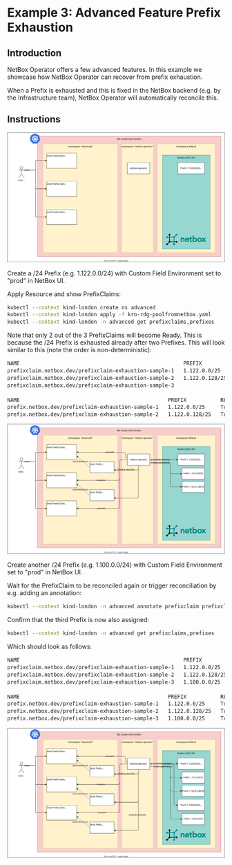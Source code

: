 # Example 3: Advanced Feature Prefix Exhaustion

## Introduction

NetBox Operator offers a few advanced features. In this example we showcase how NetBox Operator can recover from prefix exhaustion.

When a Prefix is exhausted and this is fixed in the NetBox backend (e.g. by the Infrastructure team), NetBox Operator will automatically reconcile this.

## Instructions

![Figure 1: Starting Point](exhaustion-1-starting-point.drawio.svg)

Create a /24 Prefix (e.g. 1.122.0.0/24) with Custom Field Environment set to "prod" in NetBox UI.

Apply Resource and show PrefixClaims:

```bash
kubectl --context kind-london create ns advanced
kubectl --context kind-london apply -f kro-rdg-poolfromnetbox.yaml
kubectl --context kind-london -n advanced get prefixclaims,prefixes
```

Note that only 2 out of the 3 PrefixClaims will become Ready. This is because the /24 Prefix is exhausted already after two Prefixes. This will look similar to this (note the order is non-deterministic):

```bash
NAME                                                     PREFIX           PREFIXASSIGNED   READY   AGE
prefixclaim.netbox.dev/prefixclaim-exhaustion-sample-1   1.122.0.0/25     True             True    2m2s
prefixclaim.netbox.dev/prefixclaim-exhaustion-sample-2   1.122.0.128/25   True             True    2m2s
prefixclaim.netbox.dev/prefixclaim-exhaustion-sample-3                    False                    2m2s

NAME                                                PREFIX           READY   ID    URL                                   AGE
prefix.netbox.dev/prefixclaim-exhaustion-sample-1   1.122.0.0/25     True    148   http://172.18.1.2/ipam/prefixes/148   2m2s
prefix.netbox.dev/prefixclaim-exhaustion-sample-2   1.122.0.128/25   True    149   http://172.18.1.2/ipam/prefixes/149   2m2s
```

![Figure 2: Parent Prefix Exhausted](exhaustion-2-prefix-exhausted.drawio.svg)


Create another /24 Prefix (e.g. 1.100.0.0/24) with Custom Field Environment set to "prod" in NetBox UI.

Wait for the PrefixClaim to be reconciled again or trigger reconciliation by e.g. adding an annotation:

```bash
kubectl --context kind-london -n advanced annotate prefixclaim prefixclaim-exhaustion-sample-3 reconcile="$(date)" --overwrite
```

Confirm that the third Prefix is now also assigned:

```bash
kubectl --context kind-london -n advanced get prefixclaims,prefixes
```

Which should look as follows:

```bash
NAME                                                     PREFIX           PREFIXASSIGNED   READY   AGE
prefixclaim.netbox.dev/prefixclaim-exhaustion-sample-1   1.122.0.0/25     True             True    4s
prefixclaim.netbox.dev/prefixclaim-exhaustion-sample-2   1.122.0.128/25   True             True    4s
prefixclaim.netbox.dev/prefixclaim-exhaustion-sample-3   1.100.0.0/25     True             True    4s

NAME                                                PREFIX           READY   ID    URL                                   AGE
prefix.netbox.dev/prefixclaim-exhaustion-sample-1   1.122.0.0/25     True    148   http://172.18.1.2/ipam/prefixes/148   4s
prefix.netbox.dev/prefixclaim-exhaustion-sample-2   1.122.0.128/25   True    149   http://172.18.1.2/ipam/prefixes/149   4s
prefix.netbox.dev/prefixclaim-exhaustion-sample-3   1.100.0.0/25     True    151   http://172.18.1.2/ipam/prefixes/151   3s```
```

![Figure 3: Parent Prefix Exhaustion fixed](exhaustion-3-after-fix.drawio.svg)
